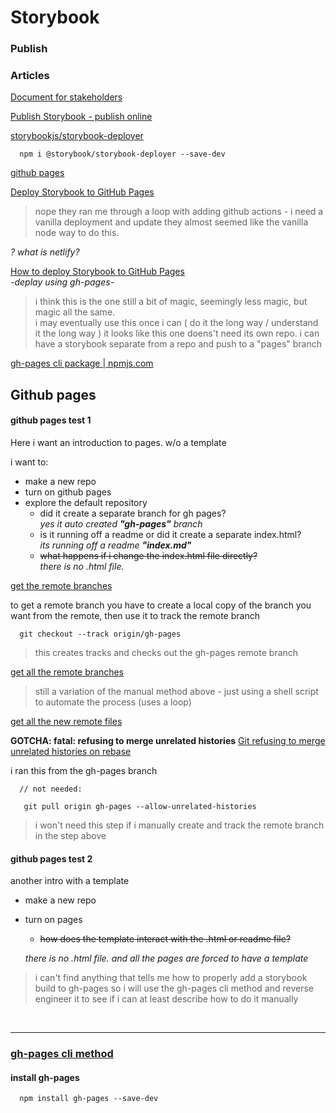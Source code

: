 # Storybook

### Publish

### Articles

[Document for stakeholders](https://www.learnstorybook.com/design-systems-for-developers/react/en/document/)   

[Publish Storybook - publish online](https://storybook.js.org/docs/react/workflows/publish-storybook#publish-storybook-online)   

[storybookjs/storybook-deployer](https://github.com/storybookjs/storybook-deployer)   

```
  npm i @storybook/storybook-deployer --save-dev
```

[github pages](https://pages.github.com/)   

[Deploy Storybook to GitHub Pages](https://dev.to/kouts/deploy-storybook-to-github-pages-3bij)   

> nope they ran me through a loop with adding github actions - i need a vanilla deployment and update
they almost seemed like the vanilla node way to do this.

_? what is netlify?_

[How to deploy Storybook to GitHub Pages](https://arminydy.medium.com/how-to-deploy-storybook-to-github-pages-4894097d49ab)   
*-deplay using gh-pages-*

> i think this is the one
> still a bit of magic, seemingly less magic, but magic all the same.   
> i may eventually use this once i can ( do it the long way / understand it the long way )
> it looks like this one doens't need its own repo. i can have a storybook separate from a repo and push to a "pages" branch

[gh-pages cli package | npmjs.com](https://www.npmjs.com/package/gh-pages)   

## Github pages

#### github pages test 1

Here i want an introduction to pages. w/o a template

i want to:

- make a new repo
- turn on github pages
- explore the default repository
  - did it create a separate branch for gh pages?   
    _yes it auto created **"gh-pages"** branch_
  - is it running off a readme or did it create a separate index.html?   
    _its running off a readme **"index.md"**_
  - ~~what happens if i change the index.html file directly?~~   
  _there is no .html file._

[get the remote branches](https://stackoverflow.com/questions/9537392/git-fetch-remote-branch)   

to get a remote branch you have to create a local copy of the branch you want from the remote, then use it to track the remote branch

```
  git checkout --track origin/gh-pages
```

> this creates tracks and checks out the gh-pages remote branch

[get all the remote branches](https://stackoverflow.com/questions/10312521/how-to-fetch-all-git-branches)   

> still a variation of the manual method above - just using a shell script to automate the process (uses a loop)

[get all the new remote files](https://stackoverflow.com/questions/37433814/git-fetch-not-working-for-fetch-new-files)   

**GOTCHA: fatal: refusing to merge unrelated histories**
[Git refusing to merge unrelated histories on rebase](https://stackoverflow.com/questions/37937984/git-refusing-to-merge-unrelated-histories-on-rebase)   

i ran this from the gh-pages branch

```
  // not needed:

   git pull origin gh-pages --allow-unrelated-histories
```

> i won't need this step if i manually create and track the remote branch in the step above

#### github pages test 2

another intro with a template   

- make a new repo
- turn on pages
  - ~~how does the template interact with the .html or readme file?~~

  _there is no .html file. and all the pages are forced to have a template_

> i can't find anything that tells me how to properly add a storybook build to gh-pages so i will use the gh-pages cli method and reverse engineer it to see if i can at least describe how to do it manually   

<br/>

<hr/>

### [gh-pages cli method](https://arminydy.medium.com/how-to-deploy-storybook-to-github-pages-4894097d49ab)   

#### install gh-pages

```
  npm install gh-pages --save-dev
```
